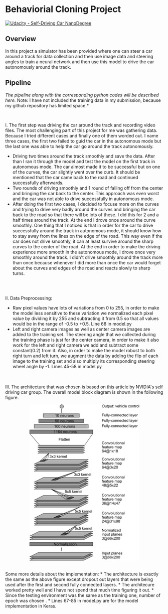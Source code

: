 # Behaviorial Cloning Project

[![Udacity - Self-Driving Car NanoDegree](https://s3.amazonaws.com/udacity-sdc/github/shield-carnd.svg)](http://www.udacity.com/drive)

Overview
---
In this project a simulator has been provided where one can steer a car around a track for data collection and then use image data and steering angles to train a neural network and then use this model to drive the car autonomously around the track.

Pipeline
---
*The pipeline along with the corresponding python codes will be described here.*
Note: I have not included the training data in my submission, because my github repository has limited space.*

<br>

I. The first step was driving the car around the track and recording video files. The most challenging part of this project for me was gathering data. Because I tried different cases and finally one of them worded out. I name three cases, the first two failed to guid the car in the autonomous mode but the last one was able to help the car go around the track autonomously.
* Driving two times around the track smoothly and save the data. After than I ran it through the model and test the model on the first track in autonomous mode. The car almost made it to be successful but on one of the curves, the car slightly went over the curb. It should be mentioned that the car came back to the road and continued successfully afterwards. 
* Two rounds of driving smoothly and 1 round of falling off from the center and bringing the car back to the center. This approach was even worst and the car was not able to drive successfully in autonomous mode.
* After doing the first two cases, I decided to focuse more on the curves and trying to drive very badly around the curves and bringing the car back to the road so that there will be lots of these. I did this for 2 and a half times around the track. At the end I drove once around the curve smoothly. One thing that I noticed is that in order for the car to drive successfully around the track in autonomous mode, it should know how to stay away from the lines on the edge of the road. This way even if the car does not drive smoothly, it can at least survive around the sharp curves to the center of the road. At the end in order to make the driving experience more smooth in the autonomous mode, I drove once very smoothly around the track. I didn't drive smoothly around the track more than once because whenever I did more than once the car would forget about the curves and edges of the road and reacts slowly to sharp turns.

</br>

<br>

II. Data Preprocessing: 
* Raw pixel values have lots of variations from 0 to 255, in order to make the model less sensitive to these variation we normalized each pixel value by dividing it by 255 and subtracting it from 0.5 so that all values would be in the range of 
-0.5 to +0.5. Line 68 in model.py
* Left and right camera images as well as center camera images are added to the training set. The steering angle that we collected during the training phase is just for the center camera, in order to make it also work for the left and right camera we add and subtract some constant(0.2) from it. Also, in order to make the model robust to both right turn and left turn, we augment the data by adding the flip of each image to the training set and also multiply its corresponding steering wheel angle by -1. Lines 45-58 in model.py
</br>

<br>
III. The architecture that was chosen is based on <a href = "https://arxiv.org/pdf/1604.07316.pdf">this</a> article by NVIDIA's self driving car group. The overall model block diagram is shown in the following figure.

<p align="center"><img src="examples/cnn-architecture.png" width = "350" alt="Combined Image" >	</p>

<br>
Some more details about the implementation:
* The architecture is exactly the same as the above figure except dropout out layers that were being used after the first and second fully connected layers. 
* The architecure worked pretty well and I have not spend that much time figuring it out.
* Since the testing environment was the same as the training one, number of epoch was chosen .
* Lines 67-85 in model.py are for the model implementation in Keras.
</br>
</br>
<br></br>


